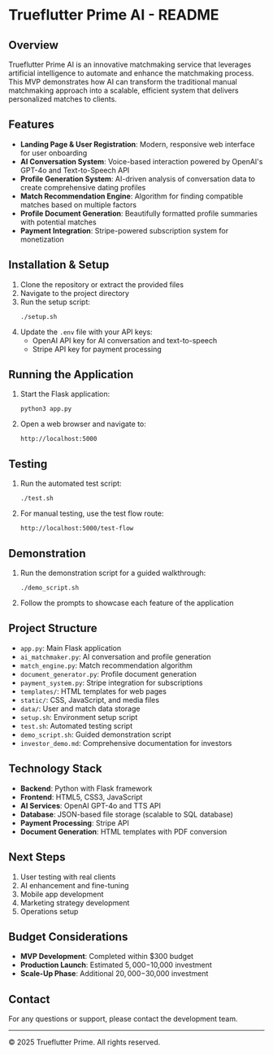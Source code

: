 # Trueflutter Prime AI - README

## Overview

Trueflutter Prime AI is an innovative matchmaking service that leverages artificial intelligence to automate and enhance the matchmaking process. This MVP demonstrates how AI can transform the traditional manual matchmaking approach into a scalable, efficient system that delivers personalized matches to clients.

## Features

- **Landing Page & User Registration**: Modern, responsive web interface for user onboarding
- **AI Conversation System**: Voice-based interaction powered by OpenAI's GPT-4o and Text-to-Speech API
- **Profile Generation System**: AI-driven analysis of conversation data to create comprehensive dating profiles
- **Match Recommendation Engine**: Algorithm for finding compatible matches based on multiple factors
- **Profile Document Generation**: Beautifully formatted profile summaries with potential matches
- **Payment Integration**: Stripe-powered subscription system for monetization

## Installation & Setup

1. Clone the repository or extract the provided files
2. Navigate to the project directory
3. Run the setup script:
   ```
   ./setup.sh
   ```
4. Update the `.env` file with your API keys:
   - OpenAI API key for AI conversation and text-to-speech
   - Stripe API key for payment processing

## Running the Application

1. Start the Flask application:
   ```
   python3 app.py
   ```
2. Open a web browser and navigate to:
   ```
   http://localhost:5000
   ```

## Testing

1. Run the automated test script:
   ```
   ./test.sh
   ```
2. For manual testing, use the test flow route:
   ```
   http://localhost:5000/test-flow
   ```

## Demonstration

1. Run the demonstration script for a guided walkthrough:
   ```
   ./demo_script.sh
   ```
2. Follow the prompts to showcase each feature of the application

## Project Structure

- `app.py`: Main Flask application
- `ai_matchmaker.py`: AI conversation and profile generation
- `match_engine.py`: Match recommendation algorithm
- `document_generator.py`: Profile document generation
- `payment_system.py`: Stripe integration for subscriptions
- `templates/`: HTML templates for web pages
- `static/`: CSS, JavaScript, and media files
- `data/`: User and match data storage
- `setup.sh`: Environment setup script
- `test.sh`: Automated testing script
- `demo_script.sh`: Guided demonstration script
- `investor_demo.md`: Comprehensive documentation for investors

## Technology Stack

- **Backend**: Python with Flask framework
- **Frontend**: HTML5, CSS3, JavaScript
- **AI Services**: OpenAI GPT-4o and TTS API
- **Database**: JSON-based file storage (scalable to SQL database)
- **Payment Processing**: Stripe API
- **Document Generation**: HTML templates with PDF conversion

## Next Steps

1. User testing with real clients
2. AI enhancement and fine-tuning
3. Mobile app development
4. Marketing strategy development
5. Operations setup

## Budget Considerations

- **MVP Development**: Completed within $300 budget
- **Production Launch**: Estimated $5,000-$10,000 investment
- **Scale-Up Phase**: Additional $20,000-$30,000 investment

## Contact

For any questions or support, please contact the development team.

---

© 2025 Trueflutter Prime. All rights reserved.
